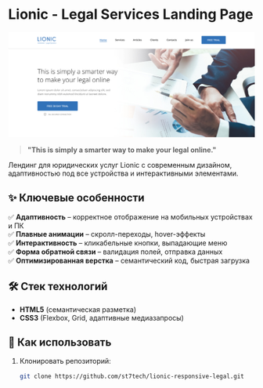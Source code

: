 # Lionic - Legal Services Landing Page

![Lionic Preview](img/lionic-preview.jpg)

> **"This is simply a smarter way to make your legal online."**

Лендинг для юридических услуг Lionic с современным дизайном, адаптивностью под все устройства и интерактивными элементами.

## ✨ Ключевые особенности
✅ **Адаптивность** – корректное отображение на мобильных устройствах и ПК  
✅ **Плавные анимации** – скролл-переходы, hover-эффекты  
✅ **Интерактивность** – кликабельные кнопки, выпадающие меню  
✅ **Форма обратной связи** – валидация полей, отправка данных  
✅ **Оптимизированная верстка** – семантический код, быстрая загрузка  

## 🛠 Стек технологий
- **HTML5** (семантическая разметка)
- **CSS3** (Flexbox, Grid, адаптивные медиазапросы)

## 🚀 Как использовать
1. Клонировать репозиторий:
   ```bash
   git clone https://github.com/st7tech/lionic-responsive-legal.git 
